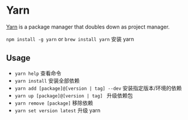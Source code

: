 # Yarn

[Yarn](https://yarnpkg.com/) is a package manager that doubles down as project manager.

`npm install -g yarn` or `brew install yarn` 安装 yarn



## Usage

- `yarn help` 查看命令
- `yarn install` 安装全部依赖
- `yarn add [package]@[version | tag] --dev` 安装指定版本/环境的依赖
- `yarn up [package]@[version | tag] ` 升级依赖包
- `yarn remove [package]` 移除依赖
- `yarn set version latest` 升级 yarn